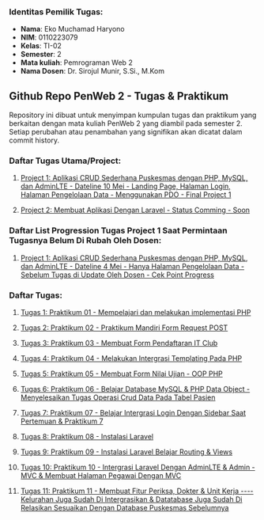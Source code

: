 ### Identitas Pemilik Tugas:

- **Nama**: Eko Muchamad Haryono  
- **NIM**: 0110223079
- **Kelas**: TI-02
- **Semester**: 2
- **Mata kuliah**: Pemrograman Web 2
- **Nama Dosen**: Dr. Sirojul Munir, S.Si., M.Kom



##  Github Repo PenWeb 2 - Tugas & Praktikum

Repository ini dibuat untuk menyimpan kumpulan tugas dan praktikum yang berkaitan dengan mata kuliah PenWeb 2 yang diambil pada semester 2. Setiap perubahan atau penambahan yang signifikan akan dicatat dalam commit history.

### Daftar Tugas Utama/Project:
1. [Project 1: Aplikasi CRUD Sederhana Puskesmas dengan PHP, MySQL, dan AdminLTE - Dateline 10 Mei - Landing Page, Halaman Login, Halaman Pengelolaan Data - Menggunakan PDO - Final Project 1](https://github.com/ekomh170/Project-1-PemWeb-2-10May.git)

2. [Project 2: Membuat Aplikasi Dengan Laravel - Status Comming - Soon](#)

### Daftar List Progression Tugas Project 1 Saat Permintaan Tugasnya Belum Di Rubah Oleh Dosen:
1. [Project 1: Aplikasi CRUD Sederhana Puskesmas dengan PHP, MySQL, dan AdminLTE - Dateline 4 Mei - Hanya Halaman Pengelolaan Data - Sebelum Tugas di Update Oleh Dosen - Cek Point Progress](https://github.com/ekomh170/Project-1-PemWeb-2.git)

### Daftar Tugas:

1. [Tugas 1: Praktikum 01 - Mempelajari dan melakukan implementasi PHP](https://github.com/ekomh170/Tugas_Praktikum_Web_PW2/tree/master/praktikum_01)

2. [Tugas 2: Praktikum 02 - Praktikum Mandiri Form Request POST](https://github.com/ekomh170/Tugas_Praktikum_Web_PW2/tree/master/praktikum_02/latihan_praktikum_mandiri_2)

3. [Tugas 3: Praktikum 03 - Membuat Form Pendaftaran IT Club](https://github.com/ekomh170/Tugas_Praktikum_Web_PW2/tree/master/praktikum_03)

4. [Tugas 4: Praktikum 04 - Melakukan Intergrasi Templating Pada PHP](https://github.com/ekomh170/Tugas_Praktikum_Web_PW2/tree/master/praktikum_04)

5. [Tugas 5: Praktikum 05 - Membuat Form Nilai Ujian - OOP PHP](https://github.com/ekomh170/Tugas_Praktikum_Web_PW2/tree/master/praktikum_05/latihan_praktek_praktikum_5)

6. [Tugas 6: Praktikum 06 - Belajar Database MySQL & PHP Data Object - Menyelesaikan Tugas Operasi Crud Data Pada Tabel Pasien](https://github.com/ekomh170/Tugas_Praktikum_Web_PW2/tree/master/praktikum_06)

7. [Tugas 7: Praktikum 07 - Belajar Intergrasi Login Dengan Sidebar Saat Pertemuan & Praktikum 7](https://github.com/ekomh170/Tugas_Praktikum_Web_PW2/tree/master/praktikum_07)

8. [Tugas 8: Praktikum 08 - Instalasi Laravel](https://github.com/ekomh170/Tugas_Praktikum_Web_PW2/tree/master/praktikum_08)

9. [Tugas 9: Praktikum 09 - Instalasi Laravel Belajar Routing & Views](https://github.com/ekomh170/Tugas_Praktikum_Web_PW2/tree/master/praktikum_09)

10. [Tugas 10: Praktikum 10 - Intergrasi Laravel Dengan AdminLTE & Admin - MVC & Membuat Halaman Pegawai Dengan MVC](https://github.com/ekomh170/Tugas_Praktikum_Web_PW2/tree/master/praktikum_10)

11. [Tugas 11: Praktikum 11 - Membuat Fitur Periksa, Dokter & Unit Kerja ---- Kelurahan Juga Sudah Di Intergrasikan & Datatabase Juga Sudah Di Relasikan Sesuaikan Dengan Database Puskesmas Sebelumnya](https://github.com/ekomh170/Tugas_Praktikum_Web_PW2/tree/master/praktikum_11)
